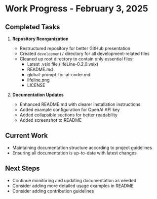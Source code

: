 # Work Progress - February 3, 2025

## Completed Tasks

1. **Repository Reorganization**
   - Restructured repository for better GitHub presentation
   - Created `development/` directory for all development-related files
   - Cleaned up root directory to contain only essential files:
     - Latest .vsix file (lifeLine-0.2.0.vsix)
     - README.md
     - global-prompt-for-ai-coder.md
     - lifeline.png
     - LICENSE

2. **Documentation Updates**
   - Enhanced README.md with clearer installation instructions
   - Added example configuration for OpenAI API key
   - Added collapsible sections for better readability
   - Added screenshot to README

## Current Work
- Maintaining documentation structure according to project guidelines
- Ensuring all documentation is up-to-date with latest changes

## Next Steps
- Continue monitoring and updating documentation as needed
- Consider adding more detailed usage examples in README
- Consider adding contribution guidelines
